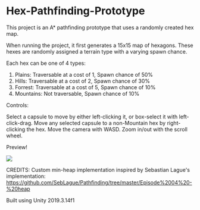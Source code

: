 # Hex-Pathfinding-Prototype
This project is an A* pathfinding prototype that uses a randomly created hex map.

When running the project, it first generates a 15x15 map of hexagons. These hexes are randomly assigned a terrain type with a varying spawn chance.

Each hex can be one of 4 types:
1. Plains: Traversable at a cost of 1, Spawn chance of 50%
2. Hills: Traversable at a cost of 2, Spawn chance of 30%
3. Forrest: Traversable at a cost of 5, Spawn chance of 10%
4. Mountains: Not traversable, Spawn chance of 10%



Controls:

Select a capsule to move by either left-clicking it, or box-select it with left-click-drag.
Move any selected capsule to a non-Mountain hex by right-clicking the hex.
Move the camera with WASD.
Zoom in/out with the scroll wheel.



Preview!

![](Recordings/sample_run.gif)

CREDITS:
Custom min-heap implementation inspired by Sebastian Lague's implementation: https://github.com/SebLague/Pathfinding/tree/master/Episode%2004%20-%20heap


Built using Unity 2019.3.14f1
